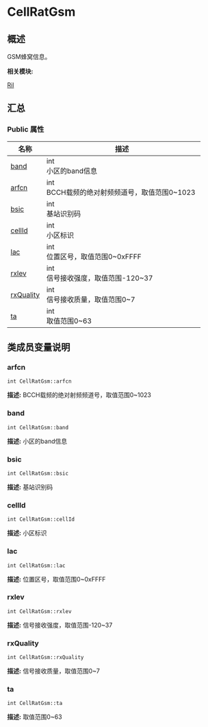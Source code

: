 # CellRatGsm


## 概述

GSM蜂窝信息。

**相关模块:**

[Ril](_ril.md)


## 汇总


### Public 属性

  | 名称 | 描述 | 
| -------- | -------- |
| [band](#band) | int<br/>小区的band信息&nbsp; | 
| [arfcn](#arfcn) | int<br/>BCCH载频的绝对射频频道号，取值范围0~1023&nbsp; | 
| [bsic](#bsic) | int<br/>基站识别码&nbsp; | 
| [cellId](#cellid) | int<br/>小区标识&nbsp; | 
| [lac](#lac) | int<br/>位置区号，取值范围0~0xFFFF&nbsp; | 
| [rxlev](#rxlev) | int<br/>信号接收强度，取值范围-120~37&nbsp; | 
| [rxQuality](#rxquality) | int<br/>信号接收质量，取值范围0~7&nbsp; | 
| [ta](#ta) | int<br/>取值范围0~63&nbsp; | 


## 类成员变量说明


### arfcn

  
```
int CellRatGsm::arfcn
```
**描述:**
BCCH载频的绝对射频频道号，取值范围0~1023


### band

  
```
int CellRatGsm::band
```
**描述:**
小区的band信息


### bsic

  
```
int CellRatGsm::bsic
```
**描述:**
基站识别码


### cellId

  
```
int CellRatGsm::cellId
```
**描述:**
小区标识


### lac

  
```
int CellRatGsm::lac
```
**描述:**
位置区号，取值范围0~0xFFFF


### rxlev

  
```
int CellRatGsm::rxlev
```
**描述:**
信号接收强度，取值范围-120~37


### rxQuality

  
```
int CellRatGsm::rxQuality
```
**描述:**
信号接收质量，取值范围0~7


### ta

  
```
int CellRatGsm::ta
```
**描述:**
取值范围0~63
